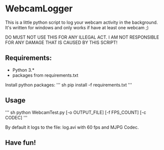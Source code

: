 # WebcamLogger

This is a little python script to log your webcam activity in the background.
It's written for windows and only works if have at least one webcam ;)

DO MUST NOT USE THIS FOR ANY ILLEGAL ACT. I AM NOT RESPONSIBLE FOR ANY DAMAGE THAT IS CAUSED BY THIS SCRIPT!

## Requirements:

- Python 3.*
- packages from requirements.txt

Install python packages:
''' sh
pip install -f requirements.txt
'''

## Usage

''' sh
python WebcamTest.py [-o OUTPUT_FILE] [-f FPS_COUNT] [-c CODEC]
'''

By default it logs to the file: log.avi with 60 fps and MJPG Codec.

## Have fun!
